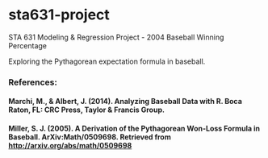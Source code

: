 # sta631-project
STA 631 Modeling &amp; Regression Project - 2004 Baseball Winning Percentage

Exploring the Pythagorean expectation formula in baseball.

### References:
#### Marchi, M., & Albert, J. (2014). Analyzing Baseball Data with R. Boca Raton, FL: CRC Press, Taylor & Francis Group.
#### Miller, S. J. (2005). A Derivation of the Pythagorean Won-Loss Formula in Baseball. ArXiv:Math/0509698. Retrieved from http://arxiv.org/abs/math/0509698
